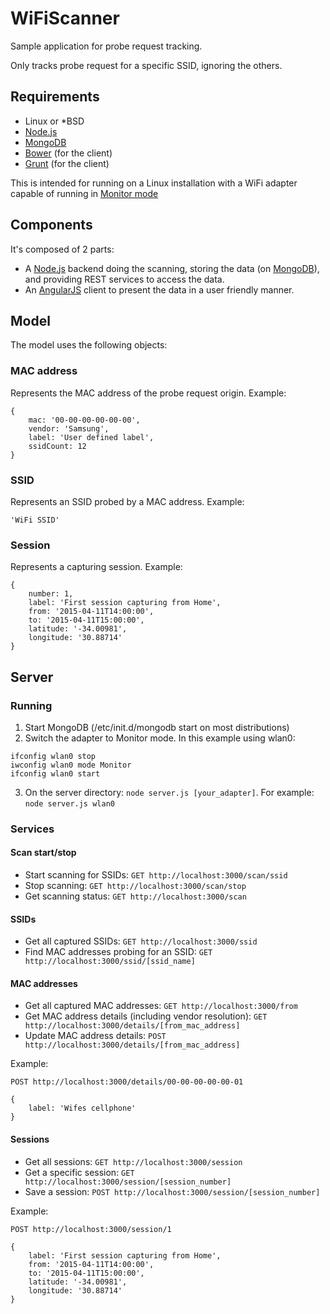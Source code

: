 # WiFiScanner
Sample application for probe request tracking.

Only tracks probe request for a specific SSID, ignoring the others.

## Requirements

* Linux or *BSD
* [Node.js](https://nodejs.org/)
* [MongoDB](https://www.mongodb.org/)
* [Bower](http://bower.io/) (for the client)
* [Grunt](http://gruntjs.com/) (for the client)

This is intended for running on a Linux installation with a WiFi adapter capable of running in [Monitor mode](https://wiki.wireshark.org/CaptureSetup/WLAN#Turning_on_monitor_mode)

## Components

It's composed of 2 parts:
* A [Node.js](https://nodejs.org/) backend doing the scanning, storing the data (on [MongoDB](https://www.mongodb.org/)), and providing REST services to access the data.
* An [AngularJS](https://angularjs.org/) client to present the data in a user friendly manner.

## Model

The model uses the following objects:

### MAC address

Represents the MAC address of the probe request origin. Example:
```
{
	mac: '00-00-00-00-00-00',
	vendor: 'Samsung',
	label: 'User defined label',
	ssidCount: 12
}
```
### SSID

Represents an SSID probed by a MAC address. Example:
```
'WiFi SSID'
```

### Session

Represents a capturing session. Example:
```
{
	number: 1,
	label: 'First session capturing from Home',
	from: '2015-04-11T14:00:00',
	to: '2015-04-11T15:00:00',
	latitude: '-34.00981',
	longitude: '30.88714'
}
```

## Server

### Running

1. Start MongoDB (/etc/init.d/mongodb start on most distributions)
2. Switch the adapter to Monitor mode. In this example using wlan0: 
```
ifconfig wlan0 stop
iwconfig wlan0 mode Monitor
ifconfig wlan0 start
```
3. On the server directory: `node server.js [your_adapter]`. For example: `node server.js wlan0`

### Services

#### Scan start/stop

* Start scanning for SSIDs: `GET http://localhost:3000/scan/ssid`
* Stop scanning: `GET http://localhost:3000/scan/stop`
* Get scanning status: `GET http://localhost:3000/scan`

#### SSIDs

* Get all captured SSIDs: `GET http://localhost:3000/ssid`
* Find MAC addresses probing for an SSID: `GET http://localhost:3000/ssid/[ssid_name]`

#### MAC addresses

* Get all captured MAC addresses: `GET http://localhost:3000/from`
* Get MAC address details (including vendor resolution): `GET http://localhost:3000/details/[from_mac_address]`
* Update MAC address details: `POST http://localhost:3000/details/[from_mac_address]`

Example:

`POST http://localhost:3000/details/00-00-00-00-00-01`

```
{
	label: 'Wifes cellphone'
}
```

#### Sessions

* Get all sessions: `GET http://localhost:3000/session`
* Get a specific session: `GET http://localhost:3000/session/[session_number]`
* Save a session: `POST http://localhost:3000/session/[session_number]`

Example:

`POST http://localhost:3000/session/1`

```
{
	label: 'First session capturing from Home',
	from: '2015-04-11T14:00:00',
	to: '2015-04-11T15:00:00',
	latitude: '-34.00981',
	longitude: '30.88714'
}
```